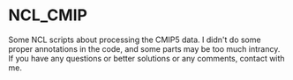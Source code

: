 # NCL_CMIP
Some NCL scripts about processing the CMIP5 data.
I didn't do some proper annotations in the code, and some parts may be too much intrancy.
If you have any questions or better solutions or any comments, contact with me.
